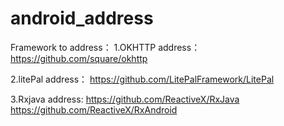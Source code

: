 # android_address

Framework to address：
  1.OKHTTP
    address：
    https://github.com/square/okhttp
   
  2.litePal
    address：
    https://github.com/LitePalFramework/LitePal
  
  3.Rxjava
    address:
    https://github.com/ReactiveX/RxJava
    https://github.com/ReactiveX/RxAndroid 
